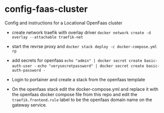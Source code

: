 # config-faas-cluster
Config and instructions for a Locational OpenFaas cluster
  
- create network traefik with overlay driver
`docker network create -d overlay --attachable traefik-net`


- start the revrse proxy and 
`docker stack deploy -c docker-compose.yml rp`

- add secrets for openfaas
`echo "admin" | docker secret create basic-auth-user -`
`echo "verysecretpassword" | docker secret create basic-auth-password -`

- Login to portainer and create a stack from the openfaas template
- On the openfaas stack edit the docker-compose.yml and replace it with the openfaas docker compose file from this repo
  and edit the `traefik.frontend.rule` label to be the openfaas domain name on the gateway service.
  
  
